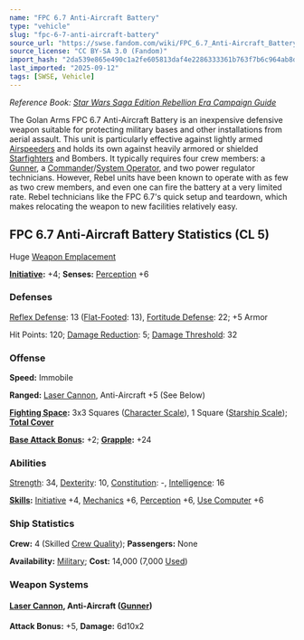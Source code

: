 ```yaml
---
name: "FPC 6.7 Anti-Aircraft Battery"
type: "vehicle"
slug: "fpc-6-7-anti-aircraft-battery"
source_url: "https://swse.fandom.com/wiki/FPC_6.7_Anti-Aircraft_Battery"
source_license: "CC BY-SA 3.0 (Fandom)"
import_hash: "2da539e865e490c1a2fe605813daf4e2286333361b763f7b6c964ab8d6124421"
last_imported: "2025-09-12"
tags: [SWSE, Vehicle]
---
```

*Reference Book: [Star Wars Saga Edition Rebellion Era Campaign Guide](https://swse.fandom.com/wiki/Star_Wars_Saga_Edition_Rebellion_Era_Campaign_Guide)*

The Golan Arms FPC 6.7 Anti-Aircraft Battery is an inexpensive defensive weapon suitable for protecting military bases and other installations from aerial assault. This unit is particularly effective against lightly armed [Airspeeders](https://swse.fandom.com/wiki/Airspeeders) and holds its own against heavily armored or shielded [Starfighters](https://swse.fandom.com/wiki/Starfighters) and Bombers. It typically requires four crew members: a [Gunner](https://swse.fandom.com/wiki/Gunner), a [Commander](https://swse.fandom.com/wiki/Commander)/[System Operator](https://swse.fandom.com/wiki/System_Operator), and two power regulator technicians. However, Rebel units have been known to operate with as few as two crew members, and even one can fire the battery at a very limited rate. Rebel technicians like the FPC 6.7's quick setup and teardown, which makes relocating the weapon to new facilities relatively easy.

## FPC 6.7 Anti-Aircraft Battery Statistics (CL 5)
Huge [Weapon Emplacement](https://swse.fandom.com/wiki/Weapon_Emplacement)

**[Initiative](https://swse.fandom.com/wiki/Initiative):** +4; **Senses:** [Perception](https://swse.fandom.com/wiki/Perception) +6
### Defenses
[Reflex Defense](https://swse.fandom.com/wiki/Reflex_Defense_(Vehicles)): 13 ([Flat-Footed](https://swse.fandom.com/wiki/Flat-Footed): 13), [Fortitude Defense](https://swse.fandom.com/wiki/Fortitude_Defense_(Vehicles)): 22; +5 Armor

Hit Points: 120; [Damage Reduction](https://swse.fandom.com/wiki/Damage_Reduction): 5; [Damage Threshold](https://swse.fandom.com/wiki/Damage_Threshold_(Vehicles)): 32
### Offense
**Speed:** Immobile

**Ranged:** [Laser Cannon](https://swse.fandom.com/wiki/Laser_Cannon), Anti-Aircraft +5 (See Below)

**[Fighting Space](https://swse.fandom.com/wiki/Fighting_Space):** 3x3 Squares ([Character Scale](https://swse.fandom.com/wiki/Character_Scale)), 1 Square ([Starship Scale](https://swse.fandom.com/wiki/Starship_Scale)); **[Total Cover](https://swse.fandom.com/wiki/Total_Cover)**

**[Base Attack Bonus](https://swse.fandom.com/wiki/Base_Attack_Bonus):** +2; **[Grapple](https://swse.fandom.com/wiki/Grapple):** +24
### Abilities
[Strength](https://swse.fandom.com/wiki/Strength): 34, [Dexterity](https://swse.fandom.com/wiki/Dexterity): 10, [Constitution](https://swse.fandom.com/wiki/Constitution): -, [Intelligence](https://swse.fandom.com/wiki/Intelligence): 16

**[Skills](https://swse.fandom.com/wiki/Skills):** [Initiative](https://swse.fandom.com/wiki/Initiative) +4, [Mechanics](https://swse.fandom.com/wiki/Mechanics) +6, [Perception](https://swse.fandom.com/wiki/Perception) +6, [Use Computer](https://swse.fandom.com/wiki/Use_Computer) +6
### Ship Statistics
**Crew:** 4 (Skilled [Crew Quality](https://swse.fandom.com/wiki/Crew_Quality)); **Passengers:** None

**Availability:** [Military](https://swse.fandom.com/wiki/Military); **Cost:** 14,000 (7,000 [Used](https://swse.fandom.com/wiki/Used))
### Weapon Systems
#### **[Laser Cannon](https://swse.fandom.com/wiki/Laser_Cannon), Anti-Aircraft ([Gunner](https://swse.fandom.com/wiki/Gunner))**
**Attack Bonus:** +5, **Damage:** 6d10x2